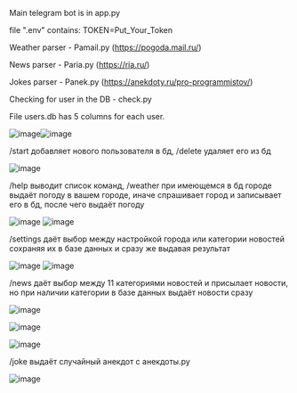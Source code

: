 Main telegram bot is in app.py

file ".env" contains: TOKEN=Put_Your_Token

Weather parser - Pamail.py (https://pogoda.mail.ru/)

News parser - Paria.py (https://ria.ru/)

Jokes parser - Panek.py (https://anekdoty.ru/pro-programmistov/)

Checking for user in the DB - check.py

File users.db has 5 columns for each user.

![image](https://github.com/Alanyle/studtgbot/assets/162821077/74867d09-1189-46cd-b412-e3494d1a691c)![image](https://github.com/Alanyle/studtgbot/assets/162821077/f9794d35-a5da-438b-a6e4-58a735ad5269)

/start добавляет нового пользователя в бд, /delete удаляет его из бд

![image](https://github.com/Alanyle/studtgbot/assets/162821077/13ea7ca2-2ebc-495e-9c8d-528f720ef024)

/help выводит список команд, 
/weather при имеющемся в бд городе выдаёт погоду в вашем городе, иначе спрашивает город и записывает его в бд, после чего выдаёт погоду

![image](https://github.com/Alanyle/studtgbot/assets/162821077/49a14d5e-22b1-41ef-af8e-e337fe2c01e7)
![image](https://github.com/Alanyle/studtgbot/assets/162821077/7858f4d9-5ca0-40b1-a4ba-574f00265f08)

/settings даёт выбор между настройкой города или категории новостей сохраняя их в базе данных и сразу же выдавая результат

![image](https://github.com/Alanyle/studtgbot/assets/162821077/7f63afb7-419f-4fa8-bc07-c8c508349c7c)
![image](https://github.com/Alanyle/studtgbot/assets/162821077/01428267-d477-4fc9-9357-55a01560b803)

/news даёт выбор между 11 категориями новостей и присылает новости, но при наличии категории в базе данных выдаёт новости сразу

![image](https://github.com/Alanyle/studtgbot/assets/162821077/20e49fc9-6972-4423-8c4b-2b2a56637130)

![image](https://github.com/Alanyle/studtgbot/assets/162821077/04458a78-cafc-471e-94f7-1e43930cad69)

![image](https://github.com/Alanyle/studtgbot/assets/162821077/41d86ea7-97ec-4e19-b3c9-b064e0d5abfe)

/joke выдаёт случайный анекдот с анекдоты.ру

![image](https://github.com/Alanyle/studtgbot/assets/162821077/aab502c5-45b0-45be-8804-5b6902ca6393)
